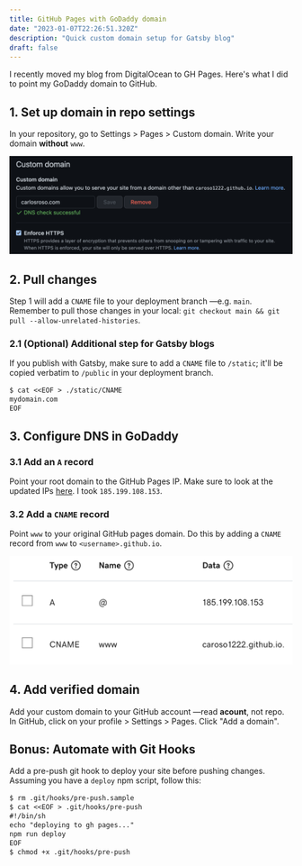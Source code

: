 ```yaml
---
title: GitHub Pages with GoDaddy domain
date: "2023-01-07T22:26:51.320Z"
description: "Quick custom domain setup for Gatsby blog"
draft: false
---
```


I recently moved my blog from DigitalOcean to GH Pages. Here's what I did to point my GoDaddy domain to GitHub.

## 1. Set up domain in repo settings

In your repository, go to Settings > Pages > Custom domain. Write your domain **without** `www`. 

![github-screenshot](gh-domain.png)

## 2. Pull changes

Step 1 will add a `CNAME` file to your deployment branch —e.g. `main`. Remember to pull those changes in your local: `git checkout main && git pull --allow-unrelated-histories`.

### 2.1 (Optional) Additional step for Gatsby blogs

If you publish with Gatsby, make sure to add a `CNAME` file to `/static`; it'll be copied verbatim to `/public` in your deployment branch.

```
$ cat <<EOF > ./static/CNAME
mydomain.com
EOF
```

## 3. Configure DNS in GoDaddy

### 3.1 Add an `A` record

Point your root domain to the GitHub Pages IP. Make sure to look at the updated IPs [here](https://docs.github.com/en/pages/configuring-a-custom-domain-for-your-github-pages-site/managing-a-custom-domain-for-your-github-pages-site). I took `185.199.108.153`.

### 3.2 Add a `CNAME` record

Point `www` to your original GitHub pages domain. Do this by adding a `CNAME` record from `www` to `<username>.github.io`.

![godaddy-dns](godaddy-dns.png)

## 4. Add verified domain

Add your custom domain to your GitHub account —read **acount**, not repo. In GitHub, click on your profile > Settings > Pages. Click "Add a domain".

<div class="divider"> </div>

## Bonus: Automate with Git Hooks

Add a pre-push git hook to deploy your site before pushing changes. Assuming you have a `deploy` npm script, follow this:

```
$ rm .git/hooks/pre-push.sample
$ cat <<EOF > .git/hooks/pre-push
#!/bin/sh
echo "deploying to gh pages..."
npm run deploy
EOF
$ chmod +x .git/hooks/pre-push
```

